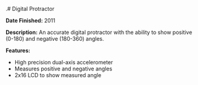 .# Digital Protractor

**Date Finished:** 2011

**Description:** An accurate digital protractor with the ability to show positive (0-180) and negative (180-360) angles.

**Features:**
- High precision dual-axis accelerometer
- Measures positive and negative angles
- 2x16 LCD to show measured angle

